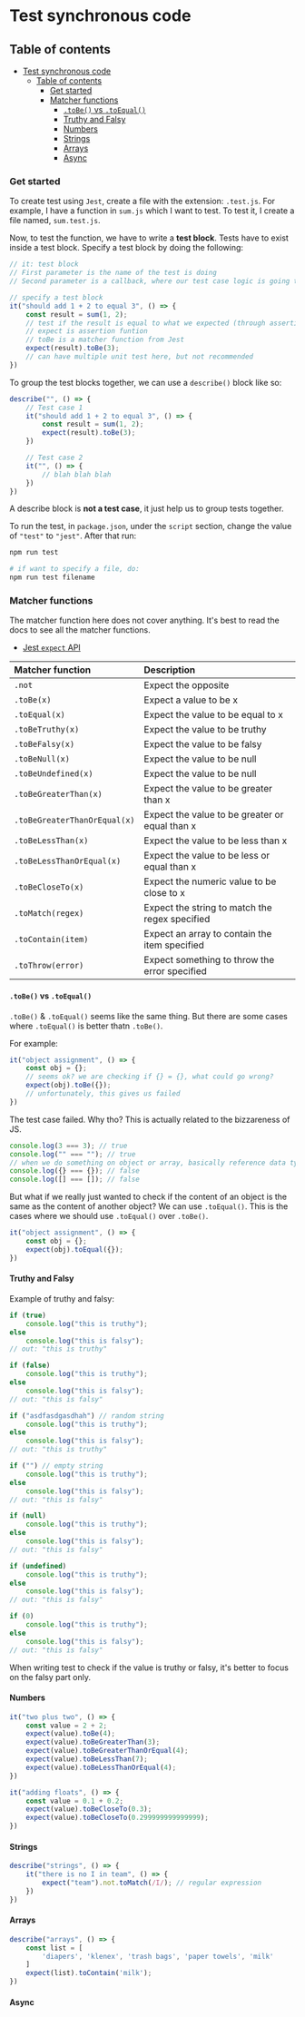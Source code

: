 # Test synchronous code

## Table of contents

- [Test synchronous code](#test-synchronous-code)
  - [Table of contents](#table-of-contents)
    - [Get started](#get-started)
    - [Matcher functions](#matcher-functions)
      - [`.toBe()` vs `.toEqual()`](#tobe-vs-toequal)
      - [Truthy and Falsy](#truthy-and-falsy)
      - [Numbers](#numbers)
      - [Strings](#strings)
      - [Arrays](#arrays)
      - [Async](#async)


### Get started

To create test using `Jest`, create a file with the extension: `.test.js`. For example, I have a function in `sum.js` which I want to test. To test it, I create a file named, `sum.test.js`.

Now, to test the function, we have to write a **test block**. Tests have to exist inside a test block. Specify a test block by doing the following:

```js
// it: test block
// First parameter is the name of the test is doing
// Second parameter is a callback, where our test case logic is going to live

// specify a test block
it("should add 1 + 2 to equal 3", () => {
    const result = sum(1, 2);
    // test if the result is equal to what we expected (through assertion)
    // expect is assertion funtion
    // toBe is a matcher function from Jest
    expect(result).toBe(3);
    // can have multiple unit test here, but not recommended
})
```

To group the test blocks together, we can use a `describe()` block like so:

```js
describe("", () => {
    // Test case 1
    it("should add 1 + 2 to equal 3", () => {
        const result = sum(1, 2);
        expect(result).toBe(3);
    })

    // Test case 2
    it("", () => {
        // blah blah blah
    })
})
```

A describe block is **not a test case**, it just help us to group tests together.

To run the test, in `package.json`, under the `script` section, change the value of `"test"` to `"jest"`. After that run:

```bash
npm run test

# if want to specify a file, do:
npm run test filename
```

### Matcher functions

The matcher function here does not cover anything. It's best to read the docs to see all the matcher functions.

- [Jest `expect` API](https://jestjs.io/docs/expect)

| Matcher function | Description |
| :--- | :--- |
| `.not` | Expect the opposite |
| `.toBe(x)` | Expect a value to be x |
| `.toEqual(x)` | Expect the value to be equal to x |
| `.toBeTruthy(x)` | Expect the value to be truthy |
| `.toBeFalsy(x)` | Expect the value to be falsy |
| `.toBeNull(x)` | Expect the value to be null |
| `.toBeUndefined(x)` | Expect the value to be null |
| `.toBeGreaterThan(x)` | Expect the value to be greater than x |
| `.toBeGreaterThanOrEqual(x)` | Expect the value to be greater or equal than x |
| `.toBeLessThan(x)` | Expect the value to be less than x |
| `.toBeLessThanOrEqual(x)` | Expect the value to be less or equal than x |
| `.toBeCloseTo(x)` | Expect the numeric value to be close to x |
| `.toMatch(regex)` | Expect the string to match the regex specified |
| `.toContain(item)` | Expect an array to contain the item specified |
| `.toThrow(error)` | Expect something to throw the error specified |

#### `.toBe()` vs `.toEqual()`

`.toBe()` & `.toEqual()` seems like the same thing. But there are some cases where `.toEqual()` is better thatn `.toBe()`.

For example:

```js
it("object assignment", () => {
    const obj = {};
    // seems ok? we are checking if {} = {}, what could go wrong?
    expect(obj).toBe({});
    // unfortunately, this gives us failed
})
```

The test case failed. Why tho? This is actually related to the bizzareness of JS.

```js
console.log(3 === 3); // true
console.log("" === ""); // true
// when we do something on object or array, basically reference data type, things are not the same
console.log({} === {}); // false
console.log([] === []); // false
```

But what if we really just wanted to check if the content of an object is the same as the content of another object? We can use `.toEqual()`. This is the cases where we should use `.toEqual()` over `.toBe()`.

```js
it("object assignment", () => {
    const obj = {};
    expect(obj).toEqual({});
})
```

#### Truthy and Falsy

Example of truthy and falsy:

```js
if (true)
    console.log("this is truthy");
else
    console.log("this is falsy");
// out: "this is truthy"

if (false)
    console.log("this is truthy");
else
    console.log("this is falsy");
// out: "this is falsy"

if ("asdfasdgasdhah") // random string
    console.log("this is truthy");
else
    console.log("this is falsy");
// out: "this is truthy"

if ("") // empty string
    console.log("this is truthy");
else
    console.log("this is falsy");
// out: "this is falsy"

if (null)
    console.log("this is truthy");
else
    console.log("this is falsy");
// out: "this is falsy"

if (undefined)
    console.log("this is truthy");
else
    console.log("this is falsy");
// out: "this is falsy"

if (0)
    console.log("this is truthy");
else
    console.log("this is falsy");
// out: "this is falsy"
```

When writing test to check if the value is truthy or falsy, it's better to focus on the falsy part only.

#### Numbers

```js
it("two plus two", () => {
    const value = 2 + 2;
    expect(value).toBe(4);
    expect(value).toBeGreaterThan(3);
    expect(value).toBeGreaterThanOrEqual(4);
    expect(value).toBeLessThan(7);
    expect(value).toBeLessThanOrEqual(4);
})

it("adding floats", () => {
    const value = 0.1 + 0.2;
    expect(value).toBeCloseTo(0.3);
    expect(value).toBeCloseTo(0.299999999999999);
})
```

#### Strings

```js
describe("strings", () => {
    it("there is no I in team", () => {
        expect("team").not.toMatch(/I/); // regular expression
    })
})
```

#### Arrays

```js
describe("arrays", () => {
    const list = [
        'diapers', 'klenex', 'trash bags', 'paper towels', 'milk'
    ]
    expect(list).toContain('milk');
})
```

#### Async


